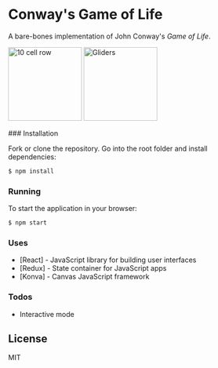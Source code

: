 # Conway's Game of Life

A bare-bones implementation of John Conway's _Game of Life_.

<p float="left">
<img src="../assets/10cells.gif" alt="10 cell row" width="150" height="150"/>
<img src="../assets/gliders.gif" alt="Gliders" width="150" height="150"/>
</p>
### Installation

Fork or clone the repository. Go into the root folder and install dependencies:

```sh
$ npm install
```

### Running

To start the application in your browser:

```sh
$ npm start
```

### Uses

- [React] - JavaScript library for building user interfaces
- [Redux] - State container for JavaScript apps
- [Konva] - Canvas JavaScript framework

### Todos

- Interactive mode

## License

MIT
